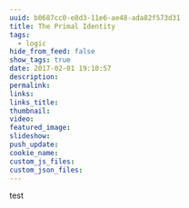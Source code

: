 ```yaml
---
uuid: b0687cc0-e8d3-11e6-ae48-ada82f573d31
title: The Primal Identity
tags:
  - logic
hide_from_feed: false
show_tags: true
date: 2017-02-01 19:10:57
description:
permalink:
links:
links_title:
thumbnail:
video:
featured_image:
slideshow:
push_update:
cookie_name:
custom_js_files:
custom_json_files:
---
```

test